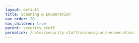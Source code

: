 ```yaml
---
layout: default
title: Scanning & Enumeration
nav_order: 20
has_children: true
parent: security stuff
permalink: /notes/security-stuff/scanning-and-enumeration
---
```





